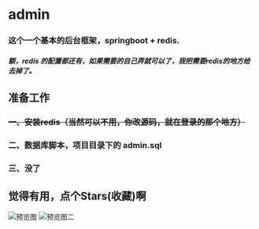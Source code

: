 # admin
### 这个一个基本的后台框架，springboot + redis.
##### 额，redis 的配置都还有，如果需要的自己弄就可以了，我把需要redis的地方给去掉了。

## 准备工作
### ~~一、安装redis（当然可以不用，你改源码，就在登录的那个地方）~~
### 二、数据库脚本，项目目录下的 admin.sql
### 三、没了 

## 觉得有用，点个Stars(收藏)啊
![预览图](https://github.com/rstyro/admin/blob/master/showimg/2.png)
![预览图二](https://github.com/rstyro/admin/blob/master/showimg/1.png)
